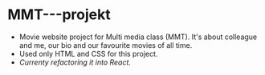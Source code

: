 # MMT---projekt
* Movie website project for Multi media class (MMT). It's about colleague and me, our bio and our favourite movies of all time.
* Used only HTML and CSS for this project.
* *Currenty refactoring it into React.*
